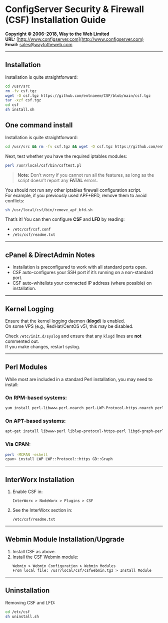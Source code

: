 # ConfigServer Security & Firewall (CSF) Installation Guide

**Copyright © 2006–2018, Way to the Web Limited**  
**URL:** [http://www.configserver.com](http://www.configserver.com)  
**Email:** sales@waytotheweb.com  

---

## Installation

Installation is quite straightforward:

```bash
cd /usr/src
rm -fv csf.tgz
wget -O csf.tgz https://github.com/entnaeem/CSF/blob/main/csf.tgz
tar -xzf csf.tgz
cd csf
sh install.sh
```

## One command install

Installation is quite straightforward:

```bash
cd /usr/src && rm -fv csf.tgz && wget -O csf.tgz https://github.com/entnaeem/CSF/raw/main/csf.tgz && tar -xzf csf.tgz && cd csf && sh install.sh
```
Next, test whether you have the required iptables modules:

```bash
perl /usr/local/csf/bin/csftest.pl
```

> **Note:** Don’t worry if you cannot run all the features, as long as the script doesn’t report any **FATAL** errors.

You should not run any other iptables firewall configuration script.  
For example, if you previously used APF+BFD, remove them to avoid conflicts:

```bash
sh /usr/local/csf/bin/remove_apf_bfd.sh
```

That’s it! You can then configure **CSF** and **LFD** by reading:

- `/etc/csf/csf.conf`
- `/etc/csf/readme.txt`

---

## cPanel & DirectAdmin Notes
- Installation is preconfigured to work with all standard ports open.
- CSF auto-configures your SSH port if it’s running on a non-standard port.
- CSF auto-whitelists your connected IP address (where possible) on installation.

---

## Kernel Logging
Ensure that the kernel logging daemon (**klogd**) is enabled.  
On some VPS (e.g., RedHat/CentOS v5), this may be disabled.

Check `/etc/init.d/syslog` and ensure that any `klogd` lines are **not** commented out.  
If you make changes, restart syslog.

---

## Perl Modules

While most are included in a standard Perl installation, you may need to install:

### On RPM-based systems:
```bash
yum install perl-libwww-perl.noarch perl-LWP-Protocol-https.noarch perl-GDGraph
```

### On APT-based systems:
```bash
apt-get install libwww-perl liblwp-protocol-https-perl libgd-graph-perl
```

### Via CPAN:
```bash
perl -MCPAN -eshell
cpan> install LWP LWP::Protocol::https GD::Graph
```

---

## InterWorx Installation

1. Enable CSF in:
   ```
   InterWorx > NodeWorx > Plugins > CSF
   ```
2. See the InterWorx section in:
   ```
   /etc/csf/readme.txt
   ```

---

## Webmin Module Installation/Upgrade

1. Install CSF as above.  
2. Install the CSF Webmin module:  
   ```
   Webmin > Webmin Configuration > Webmin Modules
   From local file: /usr/local/csf/csfwebmin.tgz > Install Module
   ```

---

## Uninstallation

Removing CSF and LFD:

```bash
cd /etc/csf
sh uninstall.sh
```
